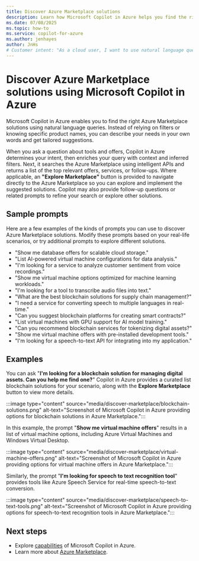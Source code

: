 ```yaml
---
title: Discover Azure Marketplace solutions 
description: Learn how Microsoft Copilot in Azure helps you find the right Azure Marketplace solutions using natural language queries.
ms.date: 07/08/2025
ms.topic: how-to
ms.service: copilot-for-azure
ms.author: jenhayes
author: JnHs
# Customer intent: "As a cloud user, I want to use natural language queries to find relevant Azure Marketplace solutions, so that I can quickly identify and implement the tools that meet my needs without manually filtering through extensive options."
---
```


# Discover Azure Marketplace solutions using Microsoft Copilot in Azure

Microsoft Copilot in Azure enables you to find the right Azure Marketplace solutions using natural language queries. Instead of relying on filters or knowing specific product names, you can describe your needs in your own words and get tailored suggestions.

When you ask a question about tools and offers, Copilot in Azure determines your intent, then enriches your query with context and inferred filters. Next, it searches the Azure Marketplace using intelligent APIs and returns a list of the top relevant offers, services, or follow-ups. Where applicable, an **"Explore Marketplace"** button is provided to navigate directly to the Azure Marketplace so you can explore and implement the suggested solutions. Copilot may also provide follow-up questions or related prompts to refine your search or explore other solutions.

## Sample prompts

Here are a few examples of the kinds of prompts you can use to discover Azure Marketplace solutions. Modify these prompts based on your real-life scenarios, or try additional prompts to explore different solutions.

- "Show me database offers for scalable cloud storage."
- "List AI-powered virtual machine configurations for data analysis."
- "I'm looking for a service to analyze customer sentiment from voice recordings."
- "Show me virtual machine options optimized for machine learning workloads."
- "I'm looking for a tool to transcribe audio files into text."
- "What are the best blockchain solutions for supply chain management?"
- "I need a service for converting speech to multiple languages in real-time."
- "Can you suggest blockchain platforms for creating smart contracts?"
- "List virtual machines with GPU support for AI model training."
- "Can you recommend blockchain services for tokenizing digital assets?"
- "Show me virtual machine offers with pre-installed development tools."
- "I'm looking for a speech-to-text API for integrating into my application."

## Examples

You can ask "**I'm looking for a blockchain solution for managing digital assets. Can you help me find one?**" Copilot in Azure provides a curated list blockchain solutions for your scenario, along with the **Explore Marketplace** button to view more details.

:::image type="content" source="media/discover-marketplace/blockchain-solutions.png" alt-text="Screenshot of Microsoft Copilot in Azure providing options for blockchain solutions in Azure Marketplace.":::

In this example, the prompt "**Show me virtual machine offers**" results in a list of virtual machine options, including Azure Virtual Machines and Windows Virtual Desktop.

:::image type="content" source="media/discover-marketplace/virtual-machine-offers.png" alt-text="Screenshot of Microsoft Copilot in Azure providing options for virtual machine offers in Azure Marketplace.":::

Similarly, the prompt "**I'm looking for speech to text recognition tool**" provides tools like Azure Speech Service for real-time speech-to-text conversion.

:::image type="content" source="media/discover-marketplace/speech-to-text-tools.png" alt-text="Screenshot of Microsoft Copilot in Azure providing options for speech-to-text recognition tools in Azure Marketplace.":::


## Next steps

- Explore [capabilities](capabilities.md) of Microsoft Copilot in Azure.
- Learn more about [Azure Marketplace](https://azure.microsoft.com/partners/marketplace).

